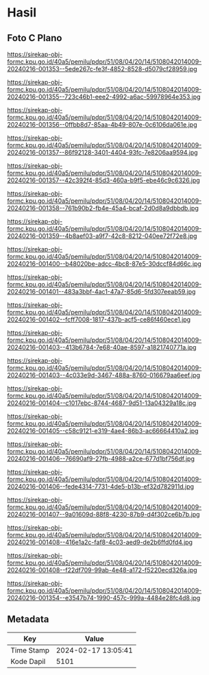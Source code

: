 # Hasil

## Foto C Plano

https://sirekap-obj-formc.kpu.go.id/40a5/pemilu/pdpr/51/08/04/20/14/5108042014009-20240216-001353--5ede267c-fe3f-4852-8528-d5079cf28959.jpg

https://sirekap-obj-formc.kpu.go.id/40a5/pemilu/pdpr/51/08/04/20/14/5108042014009-20240216-001355--723c46b1-eee2-4992-a6ac-59978964e353.jpg

https://sirekap-obj-formc.kpu.go.id/40a5/pemilu/pdpr/51/08/04/20/14/5108042014009-20240216-001356--0ffbb8d7-85aa-4b49-807e-0c6106da061e.jpg

https://sirekap-obj-formc.kpu.go.id/40a5/pemilu/pdpr/51/08/04/20/14/5108042014009-20240216-001357--86f92128-3401-4404-93fc-7e8206aa9594.jpg

https://sirekap-obj-formc.kpu.go.id/40a5/pemilu/pdpr/51/08/04/20/14/5108042014009-20240216-001357--42c392f4-85d3-460a-b9f5-ebe46c9c6326.jpg

https://sirekap-obj-formc.kpu.go.id/40a5/pemilu/pdpr/51/08/04/20/14/5108042014009-20240216-001358--761b90b2-fb4e-45a4-bcaf-2d0d8a9dbbdb.jpg

https://sirekap-obj-formc.kpu.go.id/40a5/pemilu/pdpr/51/08/04/20/14/5108042014009-20240216-001359--4b8aef03-a9f7-42c8-8212-040ee72f72e8.jpg

https://sirekap-obj-formc.kpu.go.id/40a5/pemilu/pdpr/51/08/04/20/14/5108042014009-20240216-001400--b48020be-adcc-4bc8-87e5-30dccf84d66c.jpg

https://sirekap-obj-formc.kpu.go.id/40a5/pemilu/pdpr/51/08/04/20/14/5108042014009-20240216-001401--483a3bbf-4ac1-47a7-85d6-5fd307eeab59.jpg

https://sirekap-obj-formc.kpu.go.id/40a5/pemilu/pdpr/51/08/04/20/14/5108042014009-20240216-001402--fcff7008-1817-437b-acf5-ce86f460ece1.jpg

https://sirekap-obj-formc.kpu.go.id/40a5/pemilu/pdpr/51/08/04/20/14/5108042014009-20240216-001403--413b6784-7e68-40ae-8597-a1821740771a.jpg

https://sirekap-obj-formc.kpu.go.id/40a5/pemilu/pdpr/51/08/04/20/14/5108042014009-20240216-001403--4c033e9d-3467-488a-8760-016679aa6eef.jpg

https://sirekap-obj-formc.kpu.go.id/40a5/pemilu/pdpr/51/08/04/20/14/5108042014009-20240216-001404--c1017ebc-8744-4687-9d51-13a04329a18c.jpg

https://sirekap-obj-formc.kpu.go.id/40a5/pemilu/pdpr/51/08/04/20/14/5108042014009-20240216-001405--c58c9121-e319-4ae4-86b3-ac66664410a2.jpg

https://sirekap-obj-formc.kpu.go.id/40a5/pemilu/pdpr/51/08/04/20/14/5108042014009-20240216-001406--76690af9-27fb-4988-a2ce-677d1bf756df.jpg

https://sirekap-obj-formc.kpu.go.id/40a5/pemilu/pdpr/51/08/04/20/14/5108042014009-20240216-001406--fede4314-7731-4de5-b13b-ef32d782911d.jpg

https://sirekap-obj-formc.kpu.go.id/40a5/pemilu/pdpr/51/08/04/20/14/5108042014009-20240216-001407--9a01609d-88f8-4230-87b9-d4f302ce6b7b.jpg

https://sirekap-obj-formc.kpu.go.id/40a5/pemilu/pdpr/51/08/04/20/14/5108042014009-20240216-001408--416e1a2c-faf8-4c03-aed9-de2b6ffd0fd4.jpg

https://sirekap-obj-formc.kpu.go.id/40a5/pemilu/pdpr/51/08/04/20/14/5108042014009-20240216-001408--f22df709-99ab-4e48-a172-f5220ecd326a.jpg

https://sirekap-obj-formc.kpu.go.id/40a5/pemilu/pdpr/51/08/04/20/14/5108042014009-20240216-001354--e3547b74-1990-457c-999a-4484e28fc4d8.jpg


## Metadata

| Key        | Value               |
| ---------- | ------------------- |
| Time Stamp | 2024-02-17 13:05:41 |
| Kode Dapil | 5101                |



